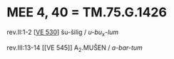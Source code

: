 # MEE 4, 40 = TM.75.G.1426

rev.II:1-2  [[VE 530]]  šu-šilig / *u-bu*<sub>x</sub>-*lum* 

rev.III:13-14   [[VE 545]]  A<sub>2</sub>.MUŠEN / *a-bar-tum*

[//begin]: # "Autogenerated link references for markdown compatibility"
[VE 530]: <VE 530> "VE 530"
[//end]: # "Autogenerated link references"